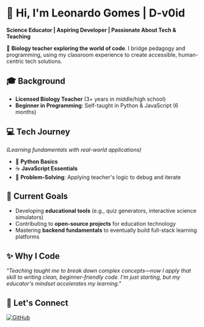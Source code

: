 # 👋 Hi, I'm Leonardo Gomes | D-v0id

**Science Educator | Aspiring Developer | Passionate About Tech & Teaching**

🌱 **Biology teacher exploring the world of code**. I bridge pedagogy and programming, using my classroom experience to create accessible, human-centric tech solutions.

## 🎓 Background

- **Licensed Biology Teacher** (3+ years in middle/high school)
- **Beginner in Programming**: Self-taught in Python & JavaScript (6 months)

## 💻 Tech Journey

_(Learning fundamentals with real-world applications)_

- 🐍 **Python Basics**
- ☕ **JavaScript Essentials**
- 🧩 **Problem-Solving**: Applying teacher's logic to debug and iterate

## 🚀 Current Goals

- Developing **educational tools** (e.g., quiz generators, interactive science simulators)
- Contributing to **open-source projects** for education technology
- Mastering **backend fundamentals** to eventually build full-stack learning platforms

## ✨ Why I Code

_"Teaching taught me to break down complex concepts—now I apply that skill to writing clean, beginner-friendly code. I'm just starting, but my educator's mindset accelerates my learning."_

## 🔗 Let's Connect

[![GitHub](https://img.shields.io/badge/GitHub-Follow-black?style=for-the-badge&logo=github)](https://github.com/D-v0id)
